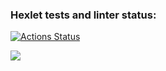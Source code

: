 ### Hexlet tests and linter status:
[![Actions Status](https://github.com/Disday/frontend-project-lvl1/workflows/hexlet-check/badge.svg)](https://github.com/Disday/frontend-project-lvl1/actions)

<a href="https://codeclimate.com/github/codeclimate/codeclimate/maintainability"><img src="https://api.codeclimate.com/v1/badges/a99a88d28ad37a79dbf6/maintainability" /></a>